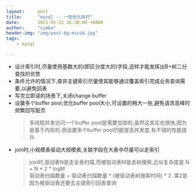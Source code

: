 ```yaml
---
layout:     post
title:      "mysql -- 一些优化技巧"
date:       2021-05-22 16:30:00 +0800
author:     "simba"
header-img: "img/post-bg-miui6.jpg"
tags:
    - mysql

---
```





* 设计索引时,尽量使用基数大的(即区分度大的)字段,这样才能发挥出B+树二分查找的优势
* 条件允许的情况下,查非主键索引尽量使其能够通过覆盖索引完成业务查询需要,以避免回表
* 写完立即读的场景下,关闭change buffer
* 设置多个buffer pool,优化buffer pool大小,可设置的稍大一些,避免请求高峰时频繁回写脏页
	> 多线程并发访问一个buffer pool是需要加锁的,虽然这其实也很快,因为是基于内存的.但设置多个buffer pool仍能提高并发度,有不错的性能提升
* join时,小规模表驱动大规模表,关联字段在大表中尽量可以走索引
	> join时,驱动表N是走全表扫描,而被驱动表M是走树搜索,近似复杂度是 N + N * 2 * logM <br>
	  驱动表扫描数量 + 驱动表扫描数量 * (被驱动表树搜索时间) * 2, 乘2是因为被驱动表还要去主键索引回表查询
